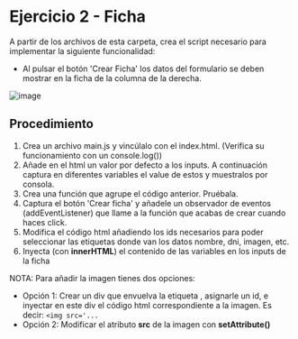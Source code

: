 # Ejercicio 2 - Ficha

A partir de los archivos de esta carpeta, crea el script necesario para implementar la siguiente funcionalidad:
- Al pulsar el botón 'Crear Ficha' los datos del formulario se deben mostrar en la ficha de la columna de la derecha.

![image](https://github.com/carrebola/2324-M6-Ejercicios/assets/61465929/d2536c9d-3e25-41e1-8294-f1f2a2629477)

## Procedimiento
1. Crea un archivo main.js y vincúlalo con el index.html. (Verifica su funcionamiento con un console.log())
2. Añade en el html un valor por defecto a los inputs. A continuación captura en diferentes variables el value de estos y muestralos por consola. 
3. Crea una función que agrupe el código anterior. Pruébala.
4. Captura el botón 'Crear ficha' y añadele un observador de eventos (addEventListener) que llame a la función que acabas de crear cuando haces click.
5. Modifica el código html añadiendo los ids necesarios para poder seleccionar las etiquetas donde van los datos nombre, dni, imagen, etc.
6. Inyecta (con **innerHTML**) el contenido de las variables en los inputs de la ficha

NOTA: Para añadir la imagen tienes dos opciones:
  - Opción 1: Crear un div que envuelva la etiqueta <img>, asignarle un id, e inyectar en este div el código html correspondiente a la imagen. Es decir: `<img src='... `
  - Opción 2: Modificar el atributo **src** de la imagen con **setAttribute()**

